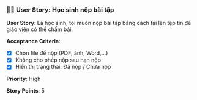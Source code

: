 ### 🧑‍🎓 User Story: Học sinh nộp bài tập

**User Story**: Là học sinh, tôi muốn nộp bài tập bằng cách tải lên tệp tin để giáo viên có thể chấm bài.

**Acceptance Criteria**:

- [x] Chọn file để nộp (PDF, ảnh, Word,...)
- [x] Không cho phép nộp sau hạn nộp
- [x] Hiển thị trạng thái: Đã nộp / Chưa nộp

**Priority**: High

**Story Points**: 5
